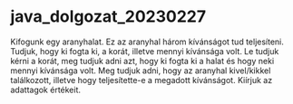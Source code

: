 # java_dolgozat_20230227

Kifogunk egy aranyhalat. Ez az aranyhal három kívánságot tud teljesíteni.
Tudjuk, hogy ki fogta ki, a korát, illetve mennyi kívánsága volt.
Le tudjuk kérni a korát, meg tudjuk adni azt, hogy ki fogta ki a halat és hogy neki mennyi kívánsága volt.
Meg tudjuk adni, hogy az aranyhal kivel/kikkel találkozott, illetve hogy teljesítette-e a megadott kívánságot.
Kiírjuk az adattagok értékeit.
